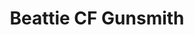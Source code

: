 ---
title: "Beattie CF Gunsmith"
address: "Beattie, CF Gunsmith, 39 Main Street Ballycarry,, Carrickfergus, Antrim"
tel: "+44 (0)28 9335 3462"
county: "Antrim"
category: "Game Angling"
type: "Content"
lat: "54.715145111083984"
lng: "-5.805984973907471"
---